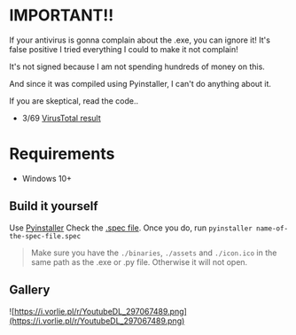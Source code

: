 # IMPORTANT!!
If your antivirus is gonna complain about the .exe, you can ignore it! It's false positive I tried everything I could to make it not complain! 

It's not signed because I am not spending hundreds of money on this. 

And since it was compiled using Pyinstaller, I can't do anything about it.

If you are skeptical, read the code..

- 3/69 [VirusTotal result](https://www.virustotal.com/gui/file/eeef3947f76085d1c60719c66c7bfa084711f7e9159c613231ae6722c673054b/detection)

# Requirements
- Windows 10+

## Build it yourself
Use [Pyinstaller](https://pypi.org/project/pyinstaller/)
Check the [.spec file](https://github.com/vorlie/YoutubeDL/blob/main/spec-file-example-for-windows.spec). 
Once you do, run `pyinstaller name-of-the-spec-file.spec` 
> Make sure you have the `./binaries`, `./assets` and `./icon.ico` in the same path as the .exe or .py file. Otherwise it will not open.

## Gallery
![https://i.vorlie.pl/r/YoutubeDL_297067489.png](https://i.vorlie.pl/r/YoutubeDL_297067489.png)
